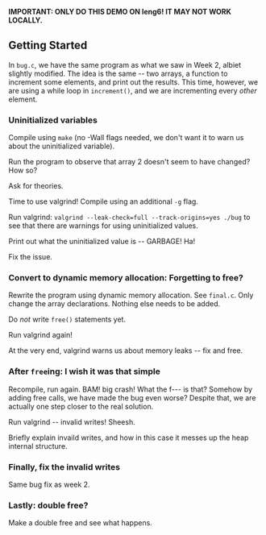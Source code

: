 **IMPORTANT: ONLY DO THIS DEMO ON Ieng6! IT MAY NOT WORK LOCALLY.**

## Getting Started

In `bug.c`, we have the same program as what we saw in Week 2, albiet
slightly modified. The idea is the same -- two arrays, a function to increment
some elements, and print out the results. This time, however, we are using
a while loop in `increment()`, and we are incrementing every *other* element.

### Uninitialized variables

Compile using `make` (no -Wall flags needed, we don't want it to warn us about 
the uninitialized variable).

Run the program to observe that array 2 doesn't seem to have changed? How so?

Ask for theories.

Time to use valgrind! Compile using an additional `-g` flag.

Run valgrind: `valgrind --leak-check=full --track-origins=yes ./bug` to see
that there are warnings for using uninitialized values.

Print out what the uninitialized value is -- GARBAGE! Ha!

Fix the issue.

### Convert to dynamic memory allocation: Forgetting to free?

Rewrite the program using dynamic memory allocation. See `final.c`. Only
change the array declarations. Nothing else needs to be added.

Do *not* write `free()` statements yet.

Run valgrind again!

At the very end, valgrind warns us about memory leaks -- fix and free.

### After `free`ing: I wish it was that simple

Recompile, run again. BAM! big crash! What the f--- is that? Somehow by adding
free calls, we have made the bug even worse? Despite that, we are actually
one step closer to the real solution.

Run valgrind -- invalid writes! Sheesh.

Briefly explain invaild writes, and how in this case it messes up the heap
internal structure.

### Finally, fix the invalid writes

Same bug fix as week 2.

### Lastly: double free?

Make a double free and see what happens. 

